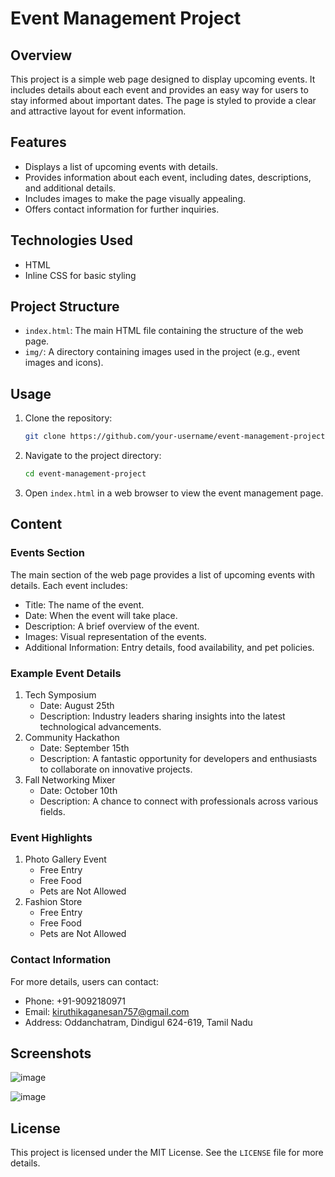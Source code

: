 # Event Management Project

## Overview

This project is a simple web page designed to display upcoming events. It includes details about each event and provides an easy way for users to stay informed about important dates. The page is styled to provide a clear and attractive layout for event information.

## Features

- Displays a list of upcoming events with details.
- Provides information about each event, including dates, descriptions, and additional details.
- Includes images to make the page visually appealing.
- Offers contact information for further inquiries.

## Technologies Used

- HTML
- Inline CSS for basic styling

## Project Structure

- `index.html`: The main HTML file containing the structure of the web page.
- `img/`: A directory containing images used in the project (e.g., event images and icons).

## Usage

1. Clone the repository:
    ```sh
    git clone https://github.com/your-username/event-management-project.git
    ```

2. Navigate to the project directory:
    ```sh
    cd event-management-project
    ```

3. Open `index.html` in a web browser to view the event management page.

## Content

### Events Section

The main section of the web page provides a list of upcoming events with details. Each event includes:

- Title: The name of the event.
- Date: When the event will take place.
- Description: A brief overview of the event.
- Images: Visual representation of the events.
- Additional Information: Entry details, food availability, and pet policies.

### Example Event Details

1. Tech Symposium
    - Date: August 25th
    - Description: Industry leaders sharing insights into the latest technological advancements.
2. Community Hackathon
    - Date: September 15th
    - Description: A fantastic opportunity for developers and enthusiasts to collaborate on innovative projects.
3. Fall Networking Mixer
    - Date: October 10th
    - Description: A chance to connect with professionals across various fields.

### Event Highlights

1. Photo Gallery Event
    - Free Entry
    - Free Food
    - Pets are Not Allowed
2. Fashion Store
    - Free Entry
    - Free Food
    - Pets are Not Allowed

### Contact Information

For more details, users can contact:

- Phone: +91-9092180971
- Email: kiruthikaganesan757@gmail.com
- Address: Oddanchatram, Dindigul 624-619, Tamil Nadu

## Screenshots

![image](https://github.com/user-attachments/assets/9324e1cc-ae7a-4fc4-9b72-6ae3ea0385b3)

![image](https://github.com/user-attachments/assets/a82d2766-0bf7-4e5e-8eef-4be0432b1300)




## License

This project is licensed under the MIT License. See the `LICENSE` file for more details.
